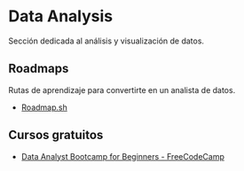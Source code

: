 # Data Analysis

Sección dedicada al análisis y visualización de datos.

## Roadmaps

Rutas de aprendizaje para convertirte en un analista de datos.

- [Roadmap.sh](https://roadmap.sh/data-analyst)

## Cursos gratuitos

- [Data Analyst Bootcamp for Beginners - FreeCodeCamp](https://www.youtube.com/watch?v=PSNXoAs2FtQ)
